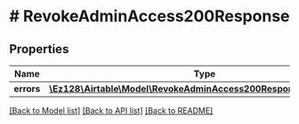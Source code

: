 # # RevokeAdminAccess200Response

## Properties

Name | Type | Description | Notes
------------ | ------------- | ------------- | -------------
**errors** | [**\Ez128\Airtable\Model\RevokeAdminAccess200ResponseErrorsInner[]**](RevokeAdminAccess200ResponseErrorsInner.md) |  |

[[Back to Model list]](../../README.md#models) [[Back to API list]](../../README.md#endpoints) [[Back to README]](../../README.md)
